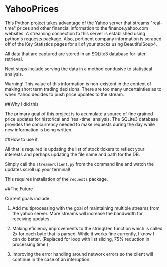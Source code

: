 YahooPrices
===========

This Python project takes advantage of the Yahoo server that streams "real-time" prices and other financial information to the finance.yahoo.com websites. A streaming connection to this server is established using python's requests package. Also, pertinent company information is scraped off of the Key Statistics pages for all of your stocks using BeautifulSoup4. 

All data that are captured are stored in an SQLite3 database for later retrieval.

Next steps include serving the data in a method condusive to statistical analysis.

Warning! This value of this information is non-existent in the context of making short term trading decisions. There are too many uncertainties as to when Yahoo decides to push price updates to the stream.

##Why I did this

The primary goal of this project is to acumulate a source of fine grained price updates for historical and 'real-time' analysis. The SQLite3 database provides the concurrency needed to make requests during the day while new information is being written.

##How to use it

All that is required is updating the list of stock tickers to reflect your interests and perhaps updating the file name and path for the DB.

Simply call the `streamerClient.py` from the command line and watch the updates scroll up your terminal!

This requires installation of the `requests` package.

##The Future

Current goals include:

1. Add multiprocessing with the goal of maintaining multiple streams from the yahoo server. More streams will increase the bandwidth for receiving updates.

2. Making eficiency improvements to the stringGen function which is called 2x for each byte that is parsed. While it works fine currently, I know I can do better. (Replaced for loop with list slicing, 75% reduction in processing time.)

3. Improving the error handling around network errors so the client will continue in the case of an interuption.


